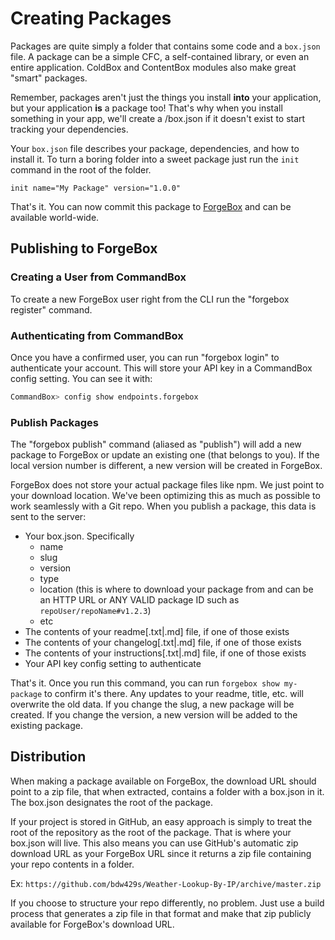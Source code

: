 # Creating Packages

Packages are quite simply a folder that contains some code and a `box.json` file. A package can be a simple CFC, a self-contained library, or even an entire application. ColdBox and ContentBox modules also make great "smart" packages.

Remember, packages aren't just the things you install **into** your application, but your application **is** a package too!  That's why when you install something in your app, we'll create a /box.json if it doesn't exist to start tracking your dependencies. 

Your `box.json` file describes your package, dependencies, and how to install it. To turn a boring folder into a sweet package just run the `init` command in the root of the folder.

```
init name="My Package" version="1.0.0"
```

That's it.  You can now commit this package to [ForgeBox](http://forgebox.io) and can be available world-wide.

## Publishing to ForgeBox

### Creating a User from CommandBox

To create a new ForgeBox user right from the CLI run the "forgebox register" command.

### Authenticating from CommandBox

Once you have a confirmed user, you can run "forgebox login" to authenticate your account.  This will store your API key in a CommandBox config setting.  You can see it with:

```bash
CommandBox> config show endpoints.forgebox
```

### Publish Packages

The "forgebox publish" command (aliased as "publish") will add a new package to ForgeBox or update an existing one (that belongs to you). If the local version number is different, a new version will be created in ForgeBox.

ForgeBox does not store your actual package files like npm.  We just point to your download location.  We've been optimizing this as much as possible to work seamlessly with a Git repo. When you publish a package, this data is sent to the server:
 
* Your box.json.  Specifically
	* name
	* slug
	* version
	* type
	* location (this is where to download your package from and can be an HTTP URL or ANY VALID package ID such as `repoUser/repoName#v1.2.3`)
	* etc
* The contents of your readme[.txt|.md] file, if one of those exists
* The contents of your changelog[.txt|.md] file, if one of those exists
* The contents of your instructions[.txt|.md] file, if one of those exists
* Your API key config setting to authenticate

That's it.  Once you run this command, you can run `forgebox show my-package` to confirm it's there. Any updates to your readme, title, etc. will overwrite the old data. If you change the slug, a new package will be created. If you change the version, a new version will be added to the existing package.

## Distribution

When making a package available on ForgeBox, the download URL should point to a zip file, that when extracted, contains a folder with a box.json in it.  The box.json designates the root of the package.  

If your project is stored in GitHub, an easy approach is simply to treat the root of the repository as the root of the package.  That is where your box.json will live.  This also means you can use GitHub's automatic zip download URL as your ForgeBox URL since it returns a zip file containing your repo contents in a folder.

Ex:
`https://github.com/bdw429s/Weather-Lookup-By-IP/archive/master.zip`

If you choose  to structure your repo differently, no problem.  Just use a build process that generates a zip file in that format and make that zip publicly available for ForgeBox's download URL. 